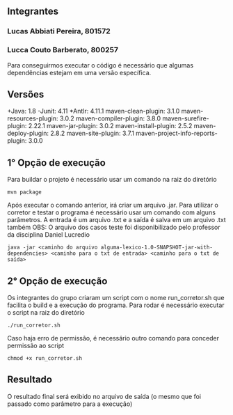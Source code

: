 ## Integrantes ##

### Lucas Abbiati Pereira, 801572 ###
### Lucca Couto Barberato, 800257 ###

Para conseguirmos executar o código é necessário que algumas dependências estejam em uma versão específica.

## Versões ##
+Java: 1.8
-Junit: 4.11
*Antlr: 4.11.1
maven-clean-plugin: 3.1.0
maven-resources-plugin: 3.0.2
maven-compiler-plugin: 3.8.0
maven-surefire-plugin: 2.22.1
maven-jar-plugin: 3.0.2
maven-install-plugin: 2.5.2
maven-deploy-plugin: 2.8.2
maven-site-plugin: 3.7.1
maven-project-info-reports-plugin: 3.0.0

## 1° Opção de execução ##
Para buildar o projeto é necessário usar um comando na raiz do diretório

    mvn package

Após executar o comando anterior, irá criar um arquivo .jar. Para utilizar o corretor e testar o programa é necessário usar um comando com alguns parâmetros. A entrada é um arquivo .txt e a saída é salva em um arquivo .txt também
OBS: O arquivo dos casos teste foi disponibilizado pelo professor da disciplina Daniel Lucredio

    java -jar <caminho do arquivo alguma-lexico-1.0-SNAPSHOT-jar-with-dependencies> <caminho para o txt de entrada> <caminho para o txt de saída>

## 2° Opção de execução ##
Os integrantes do grupo criaram um script com o nome run_corretor.sh que facilita o build e a execução do programa. Para rodar é necessário executar o script na raiz do diretório

    ./run_corretor.sh
    
Caso haja erro de permissão, é necessário outro comando para conceder permissão ao script

    chmod +x run_corretor.sh

## Resultado ##
O resultado final será exibido no arquivo de saída (o mesmo que foi passado como parâmetro 
para a execução)
    
